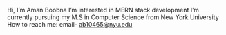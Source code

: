 Hi, I’m Aman Boobna
I’m interested in MERN stack development
I’m currently pursuing my M.S in Computer Science from New York University
How to reach me: email- ab10465@nyu.edu
